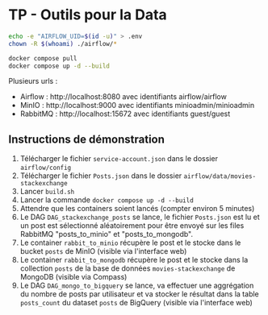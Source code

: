 # TP - Outils pour la Data

```bash
echo -e "AIRFLOW_UID=$(id -u)" > .env
chown -R $(whoami) ./airflow/*

docker compose pull
docker compose up -d --build
```

Plusieurs urls : 
* Airflow : http://localhost:8080 avec identifiants airflow/airflow
* MinIO : http://localhost:9000 avec identifiants minioadmin/minioadmin
* RabbitMQ : http://localhost:15672 avec identifiants guest/guest


## Instructions de démonstration
1. Télécharger le fichier `service-account.json` dans le dossier `airflow/config`
2. Télécharger le fichier `Posts.json` dans le dossier `airflow/data/movies-stackexchange`
3. Lancer `build.sh`
4. Lancer la commande `docker compose up -d --build`
5. Attendre que les containers soient lancés (compter environ 5 minutes)
6. Le DAG `DAG_stackexchange_posts` se lance, le fichier `Posts.json` est lu et un post est sélectionné aléatoirement pour être envoyé sur les files RabbitMQ "posts_to_minio" et "posts_to_mongodb".
7. Le container `rabbit_to_minio` récupère le post et le stocke dans le bucket `posts` de MinIO (visible via l'interface web)
8. Le container `rabbit_to_mongodb` récupère le post et le stocke dans la collection `posts` de la base de données `movies-stackexchange` de MongoDB (visible via Compass)
9. Le DAG `DAG_mongo_to_bigquery` se lance, va effectuer une aggrégation du nombre de posts par utilisateur et va stocker le résultat dans la table `posts_count` du dataset `posts` de BigQuery (visible via l'interface web)